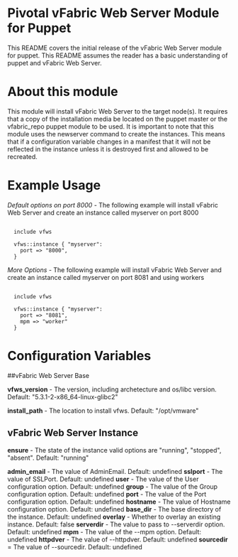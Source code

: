 # Pivotal vFabric Web Server Module for Puppet

This README covers the initial release of the vFabric Web Server module for puppet. This README assumes the reader has a basic understanding of puppet and vFabric Web Server.

# About this module

This module will install vFabric Web Server to the target node(s). It requires that a copy of the installation media be located on the puppet master or the vfabric\_repo puppet module to be used. It is important to note that this module uses the newserver command to create the instances. This means that if a configuration variable changes in a manifest that it will not be reflected in the instance unless it is destroyed first and allowed to be recreated.

# Example Usage

*Default options on port 8000* - The following example will install vFabric Web Server and create an instance called myserver on port 8000

```puppet

  include vfws

  vfws::instance { "myserver":
    port => "8000",
  }

```


*More Options* - The following example will install vFabric Web Server and create an instance called myserver on port 8081 and using workers
```puppet

  include vfws
  
  vfws::instance { "myserver":
    port => "8081",
    mpm => "worker"
  }

```

# Configuration Variables

##vFabric Web Server Base

**vfws_version** - The version, including archetecture and os/libc version. Default:  "5.3.1-2-x86_64-linux-glibc2"

**install_path** - The location to install vfws. Default:  "/opt/vmware"

## vFabric Web Server Instance

**ensure** - The state of the instance valid options are "running", "stopped", "absent". Default: "running"

**admin_email** - The value of AdminEmail. Default:  undefined
**sslport** - The value of SSLPort. Default:  undefined
**user** - The value of the User configuration option. Default: undefined
**group** - The value of the Group configuration option. Default: undefined
**port** - The value of the Port configuration option. Default: undefined
**hostname** - The value of Hostname configuration option. Default: undefined
**base_dir** - The base directory of the instance. Default: undefined
**overlay** - Whether to overlay an existing instance. Default: false
**serverdir** - The value to pass to --serverdir option. Default: undefined
**mpm** - The value of the --mpm option. Default: undefined
**httpdver** - The value of --httpdver. Default: undefined
**sourcedir** = The value of --sourcedir. Default: undefined


